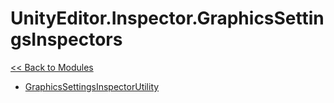 # UnityEditor.Inspector.GraphicsSettingsInspectors
[<< Back to Modules](index.md)
- [GraphicsSettingsInspectorUtility](UnityEditor.Inspector.GraphicsSettingsInspectors.GraphicsSettingsInspectorUtility.md)
